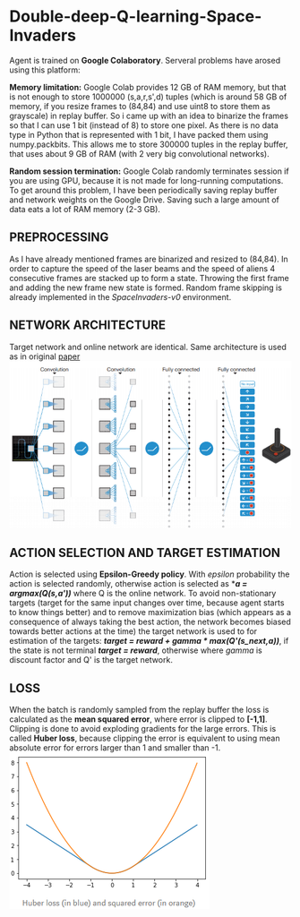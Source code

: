 # Double-deep-Q-learning-Space-Invaders

Agent is trained on **Google Colaboratory**. Serveral problems have arosed using this platform:

**Memory limitation:**
Google Colab provides 12 GB of RAM memory, but that is not enough to store 1000000 (s,a,r,s',d) tuples (which is around 58 GB of memory, if you resize frames to (84,84) and use uint8 to store them as grayscale) in replay buffer. So i came up with an idea to binarize the frames so that I can use 1 bit (instead of 8) to store one pixel. As there is no data type in Python that is represented with 1 bit, I have packed them using numpy.packbits. This allows me to store 300000 tuples in the replay buffer, that uses about 9 GB of RAM (with 2 very big convolutional networks). 

**Random session termination:** 
Google Colab randomly terminates session if you are using GPU, because it is not made for long-running computations. To get around this problem, I have been periodically saving replay buffer and network weights on the Google Drive. Saving such a large amount of data eats a lot of RAM memory (2-3 GB).

## PREPROCESSING 
As I have already mentioned frames are binarized and resized to (84,84). In order to capture the speed of the laser beams and the speed of aliens 4 consecutive frames are stacked up to form a state. Throwing the first frame and adding the new frame new state is formed. Random frame skipping is already implemented in the *SpaceInvaders-v0* environment.
## NETWORK ARCHITECTURE 
Target network and online network are identical. Same architecture is used as in original [paper](https://storage.googleapis.com/deepmind-media/dqn/DQNNaturePaper.pdf) 
![network](https://github.com/Artificial-Intelligence-kosta/Double-deep-Q-learning-Space-Invaders/blob/master/garbage/network%20architecture.png)

## ACTION SELECTION AND TARGET ESTIMATION
Action is selected using **Epsilon-Greedy policy**. With *epsilon* probability the action is selected randomly, otherwise action is selected as ****a = argmax(Q(s,a'))*** where Q is the online network. To avoid non-stationary targets (target for the same input changes over time, because agent starts to know things better) and to remove maximization bias (which appears as a consequence of always taking the best action, the network becomes biased towards better actions at the time) the target network is used to for estimation of the targets: 
***target = reward + gamma * max(Q'(s_next,a))***, if the state is not terminal
***target = reward***, otherwise
where *gamma* is discount factor and Q' is the target network.
## LOSS
When the batch is randomly sampled from the replay buffer the loss is calculated as the **mean squared error**, where error is clipped to **[-1,1]**. Clipping is done to avoid exploding gradients for the large errors. This is called **Huber loss**, because clipping the error is equivalent to using mean absolute error for errors larger than 1 and smaller than -1.
![huber loss](https://github.com/Artificial-Intelligence-kosta/Double-deep-Q-learning-Space-Invaders/blob/master/garbage/huber%20loss.png)
